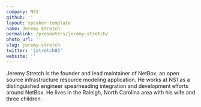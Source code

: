 ```yaml
---
company: NS1
github: ''
layout: speaker-template
name: Jeremy Stretch
permalink: /presenters/jeremy-stretch/
photo_url: ''
slug: jeremy-stretch
twitter: 'jstretch85'
website: ''
---
```


Jeremy Stretch is the founder and lead maintainer of NetBox, an open source infrastructure resource modeling application. He works at NS1 as a distinguished engineer spearheading integration and development efforts around NetBox. He lives in the Raleigh, North Carolina area with his wife and three children.
